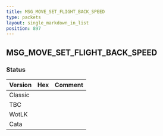 ```yaml
---
title: MSG_MOVE_SET_FLIGHT_BACK_SPEED
type: packets
layout: single_markdown_in_list
position: 897
---
```


## MSG_MOVE_SET_FLIGHT_BACK_SPEED

### Status

Version | Hex | Comment
---------- | ---------- | ---------- 
Classic |  |  
TBC |  |  
WotLK |  |  
Cata |  |  

